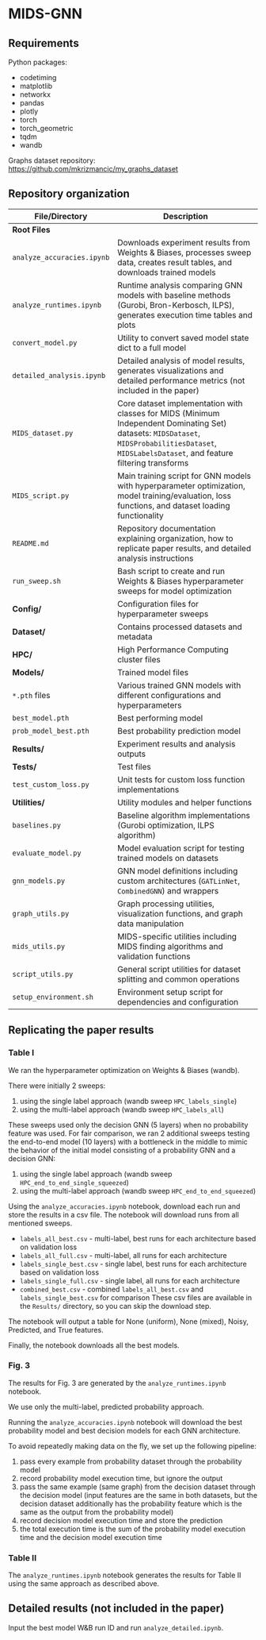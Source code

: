 # MIDS-GNN
## Requirements
Python packages:
- codetiming
- matplotlib
- networkx
- pandas
- plotly
- torch
- torch_geometric
- tqdm
- wandb

Graphs dataset repository: https://github.com/mkrizmancic/my_graphs_dataset

## Repository organization

| **File/Directory** | **Description** |
|-------------------|-----------------|
| **Root Files** | |
| `analyze_accuracies.ipynb` | Downloads experiment results from Weights & Biases, processes sweep data, creates result tables, and downloads trained models |
| `analyze_runtimes.ipynb` | Runtime analysis comparing GNN models with baseline methods (Gurobi, Bron-Kerbosch, ILPS), generates execution time tables and plots |
| `convert_model.py` | Utility to convert saved model state dict to a full model |
| `detailed_analysis.ipynb` | Detailed analysis of model results, generates visualizations and detailed performance metrics (not included in the paper) |
| `MIDS_dataset.py` | Core dataset implementation with classes for MIDS (Minimum Independent Dominating Set) datasets: `MIDSDataset`, `MIDSProbabilitiesDataset`, `MIDSLabelsDataset`, and feature filtering transforms |
| `MIDS_script.py` | Main training script for GNN models with hyperparameter optimization, model training/evaluation, loss functions, and dataset loading functionality |
| `README.md` | Repository documentation explaining organization, how to replicate paper results, and detailed analysis instructions |
| `run_sweep.sh` | Bash script to create and run Weights & Biases hyperparameter sweeps for model optimization |
| **Config/** | Configuration files for hyperparameter sweeps |
| **Dataset/** | Contains processed datasets and metadata |
| **HPC/** | High Performance Computing cluster files |
| **Models/** | Trained model files |
| `*.pth` files | Various trained GNN models with different configurations and hyperparameters |
| `best_model.pth` | Best performing model |
| `prob_model_best.pth` | Best probability prediction model |
| **Results/** | Experiment results and analysis outputs |
| **Tests/** | Test files |
| `test_custom_loss.py` | Unit tests for custom loss function implementations |
| **Utilities/** | Utility modules and helper functions |
| `baselines.py` | Baseline algorithm implementations (Gurobi optimization, ILPS algorithm) |
| `evaluate_model.py` | Model evaluation script for testing trained models on datasets |
| `gnn_models.py` | GNN model definitions including custom architectures (`GATLinNet`, `CombinedGNN`) and wrappers |
| `graph_utils.py` | Graph processing utilities, visualization functions, and graph data manipulation |
| `mids_utils.py` | MIDS-specific utilities including MIDS finding algorithms and validation functions |
| `script_utils.py` | General script utilities for dataset splitting and common operations |
| `setup_environment.sh` | Environment setup script for dependencies and configuration |


## Replicating the paper results

### Table I

We ran the hyperparameter optimization on Weights & Biases (wandb).

There were initially 2 sweeps:
1. using the single label approach (wandb sweep `HPC_labels_single`)
2. using the multi-label approach (wandb sweep `HPC_labels_all`)

These sweeps used only the decision GNN (5 layers) when no probability feature was used. For fair comparison, we ran 2 additional sweeps testing the end-to-end model (10 layers) with a bottleneck in the middle to mimic the behavior of the initial model consisting of a probability GNN and a decision GNN:
1. using the single label approach (wandb sweep `HPC_end_to_end_single_squeezed`)
2. using the multi-label approach (wandb sweep `HPC_end_to_end_squeezed`)

Using the `analyze_accuracies.ipynb` notebook, download each run and store the results in a csv file. The notebook will download runs from all mentioned sweeps.
- `labels_all_best.csv` - multi-label, best runs for each architecture based on validation loss
- `labels_all_full.csv` - multi-label, all runs for each architecture
- `labels_single_best.csv` - single label, best runs for each architecture based on validation loss
- `labels_single_full.csv` - single label, all runs for each architecture
- `combined_best.csv` - combined `labels_all_best.csv` and `labels_single_best.csv` for comparison
These csv files are available in the `Results/` directory, so you can skip the download step.

The notebook will output a table for None (uniform), None (mixed), Noisy, Predicted, and True features.

Finally, the notebook downloads all the best models.

### Fig. 3
The results for Fig. 3 are generated by the `analyze_runtimes.ipynb` notebook.

We use only the multi-label, predicted probability approach.

Running the `analyze_accuracies.ipynb` notebook will download the best probability model and best decision models for each GNN architecture.

To avoid repeatedly making data on the fly, we set up the following pipeline:
1. pass every example from probability dataset through the probability model
1. record probability model execution time, but ignore the output
1. pass the same example (same graph) from the decision dataset through the decision model (input features are the same in both datasets, but the decision dataset additionally has the probability feature which is the same as the output from the probability model)
1. record decision model execution time and store the prediction
1. the total execution time is the sum of the probability model execution time and the decision model execution time

### Table II
The `analyze_runtimes.ipynb` notebook generates the results for Table II using the same approach as described above.

## Detailed results (not included in the paper)
Input the best model W&B run ID and run `analyze_detailed.ipynb`.
